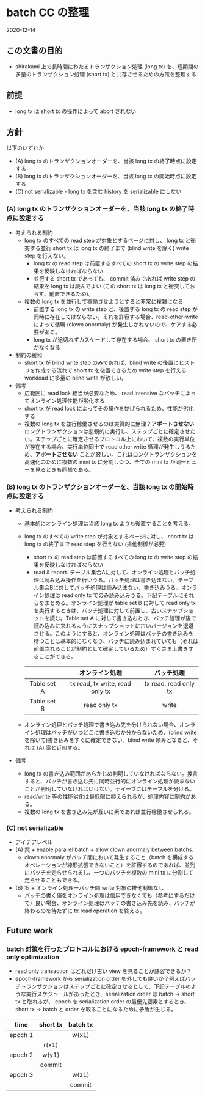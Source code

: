 # batch CC の整理

2020-12-14

## この文書の目的

* shirakami 上で長時間にわたるトランザクション処理 (long tx) を、短期間の多量のトランザクション処理 (short tx) と共存させるための方策を整理する

## 前提

* long tx は short tx の操作によって abort されない

## 方針

以下のいずれか

* (A) long tx のトランザクションオーダーを、当該 long tx の終了時点に設定する
* (B) long tx のトランザクションオーダーを、当該 long tx の開始時点に設定する
* (C) not serializable - long tx を含む history を serializable にしない

### (A) long tx のトランザクションオーダーを、当該 long tx の終了時点に設定する

* 考えられる制約
  * long tx のすべての read step が対象とするページに対し、 long tx と衝突する並行 short tx は long tx の終了まで (blind write を除く) write step を行えない。
    * long tx の read step は前置するすべての short tx の write step の結果を反映しなければならない
    * 並行する short tx であっても、 commit 済みであれば write step の結果を long tx は読んでよい (この short tx は long tx と衝突しておらず、前置できるため)。
  * 複数の long tx を並行して稼働させようとすると非常に複雑になる
    * 前置する long tx の write step と、後置する long tx の read step が同時に存在してはならない。それを許容する場合、read-other-write によって循環 (clown anormaly) が発生しかねないので、ケアする必要がある。
    * long tx が途切れずカスケードして存在する場合、 short tx の置き所がなくなる
* 制約の緩和
  * short tx が blind write step のみであれば、blind write の後置にヒストリを作成する流れで short tx を後置できるため write step を行える. workload に多量の blind write が欲しい。
* 備考
  * 広範囲に read lock 相当が必要なため、 read intensive なバッチによってオンライン処理性能が劣化する
  * short tx が read lock によってその操作を妨げられるため、性能が劣化する
  * 複数の long tx を並行稼働させるのは実質的に無理？**アボートさせない**ロングトランザクションは悲観的に実行し、ステップごとに確定させたい。ステップごとに確定させるプロトコル上において、複数の実行単位が存在する場合、実行単位同士で read other write 循環が発生しうるため、**アボートさせない** ことが厳しい。これはロングトランザクションを高速化のために複数の mini tx に分割しつつ、全ての mini tx が同一ビューを見るときも同様である。

### (B) long tx のトランザクションオーダーを、当該 long tx の開始時点に設定する

* 考えられる制約
  * 基本的にオンライン処理は当該 long tx よりも後置することを考える。
  * long tx のすべての write step が対象とするページに対し、 short tx は long tx の終了まで read step を行えない (排他制御が必要)
    * short tx の read step は前置するすべての long tx の write step の結果を反映しなければならない
    * read & report. テーブル集合Aに対して、オンライン処理とバッチ処理は読み込み操作を行いうる。バッチ処理は書き込まない。テーブル集合Bに対してバッチ処理は読み込まない、書き込みうる。オンライン処理は read only tx でのみ読み込みうる。下記テーブルにそれらをまとめる。オンライン処理が table set B に対して read only tx を実行するときは、バッチ処理に対して前置し、古いスナップショットを読む。Table set A に対して書き込むとき、バッチ処理が後で読み込みに来れるようにスナップショットに古いバージョンを退避させる。このようにすると、オンライン処理はバッチの書き込みを待つことは基本的になくなり、バッチに読み込まれていても（それは前置されることが制約として確定しているため）すぐさま上書きすることができる。

    | | オンライン処理 | バッチ処理 |
    |:-:|:-:|:-:|
    |Table set A | tx read, tx write, read only tx | tx read, read only tx |
    |Table set B | read only tx | write |

  * オンライン処理とバッチ処理で書き込み先を分けられない場合、オンライン処理はバッチがいつどこに書き込むか分からないため、(blind write を除いて)書き込みをすぐに確定できない。blind write 頼みとなると、それは (A) 案と近似する。

* 備考
  * long tx の書き込み範囲があらかじめ判明していなければならない。換言すると、バッチが書き込む先に同時並行的にオンライン処理が読まないことが判明していなければいけない。ナイーブにはテーブルを分ける。
  * read/write 等の性能劣化は最低限に抑えられるが、処理内容に制約がある。
  * 複数の long tx を書き込み先が互いに素であれば並行稼働させられる。

### (C) not serializable

* アイデアレベル
* (A) 案 + enable parallel batch + allow clown anormaly between batchs.
  * clown anormaly がバッチ間において発生すること（batch を構成するオペレーションが線形拡張できないこと）を許容するのであれば、並列にバッチを走らせられるし、一つのバッチを複数の mini tx に分割して走らせることもできる。
* (B) 案 + オンライン処理ーバッチ間 write 対象の排他制御なし
    * バッチの書く値をオンライン処理は信用できなくても（参考にするだけで）良い場合、オンライン処理はバッチの書き込み先を読み、バッチが終わるのを待たずに tx read operation を終える。

## Future work
### batch 対策を行ったプロトコルにおける epoch-framework と read only optimization
* read only transaction はどれだけ古い view を見ることが許容できるか？
* epoch-framework から serialization order を外しても良いか？例えばバッチトランザクションはステップごとに確定させるとして、下記テーブルのような実行スケジュールがあったとき、serialization order は batch -> short tx と取れるが、 epoch を serialization order の最優先要素とするとき、 short tx -> batch と order を取ることになるために矛盾が生じる。

|time|short tx|batch tx|
|:-:|:-:|:-:|
|epoch 1| | w(x1) |
| | r(x1) | |
|epoch 2| w(y1) | |
| | commit | |
|epoch 3| | w(z1) |
| | | commit |
